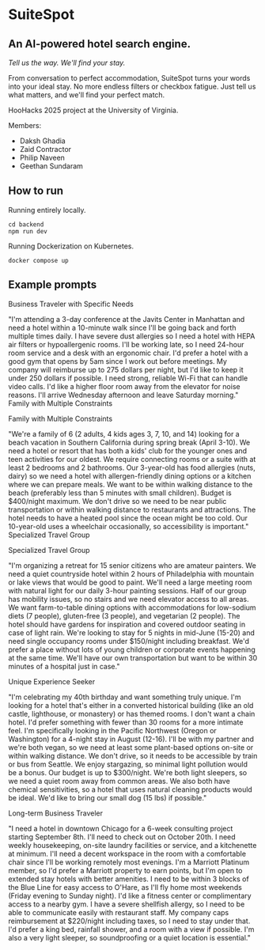 # SuiteSpot

## An AI-powered hotel search engine. 

*Tell us the way. We'll find your stay.*

From conversation to perfect accommodation, SuiteSpot turns your words into your ideal stay. No more endless filters or checkbox fatigue. Just tell us what matters, and we'll find your perfect match.

HooHacks 2025 project at the University of Virginia. 

Members: 
*  Daksh Ghadia
*  Zaid Contractor
*  Philip Naveen
*  Geethan Sundaram


## How to run

Running entirely locally.

```
cd backend
npm run dev
```

Running Dockerization on Kubernetes.

```
docker compose up
```

## Example prompts


Business Traveler with Specific Needs

"I'm attending a 3-day conference at the Javits Center in Manhattan and need a hotel within a 10-minute walk since I'll be going back and forth multiple times daily. I have severe dust allergies so I need a hotel with HEPA air filters or hypoallergenic rooms. I'll be working late, so I need 24-hour room service and a desk with an ergonomic chair. I'd prefer a hotel with a good gym that opens by 5am since I work out before meetings. My company will reimburse up to 275 dollars per night, but I'd like to keep it under 250 dollars if possible. I need strong, reliable Wi-Fi that can handle video calls. I'd like a higher floor room away from the elevator for noise reasons. I'll arrive Wednesday afternoon and leave Saturday morning."
Family with Multiple Constraints

Family with Multiple Constraints

"We're a family of 6 (2 adults, 4 kids ages 3, 7, 10, and 14) looking for a beach vacation in Southern California during spring break (April 3-10). We need a hotel or resort that has both a kids' club for the younger ones and teen activities for our oldest. We require connecting rooms or a suite with at least 2 bedrooms and 2 bathrooms. Our 3-year-old has food allergies (nuts, dairy) so we need a hotel with allergen-friendly dining options or a kitchen where we can prepare meals. We want to be within walking distance to the beach (preferably less than 5 minutes with small children). Budget is $400/night maximum. We don't drive so we need to be near public transportation or within walking distance to restaurants and attractions. The hotel needs to have a heated pool since the ocean might be too cold. Our 10-year-old uses a wheelchair occasionally, so accessibility is important."
Specialized Travel Group

Specialized Travel Group

"I'm organizing a retreat for 15 senior citizens who are amateur painters. We need a quiet countryside hotel within 2 hours of Philadelphia with mountain or lake views that would be good to paint. We'll need a large meeting room with natural light for our daily 3-hour painting sessions. Half of our group has mobility issues, so no stairs and we need elevator access to all areas. We want farm-to-table dining options with accommodations for low-sodium diets (7 people), gluten-free (3 people), and vegetarian (2 people). The hotel should have gardens for inspiration and covered outdoor seating in case of light rain. We're looking to stay for 5 nights in mid-June (15-20) and need single occupancy rooms under $150/night including breakfast. We'd prefer a place without lots of young children or corporate events happening at the same time. We'll have our own transportation but want to be within 30 minutes of a hospital just in case." 

Unique Experience Seeker

"I'm celebrating my 40th birthday and want something truly unique. I'm looking for a hotel that's either in a converted historical building (like an old castle, lighthouse, or monastery) or has themed rooms. I don't want a chain hotel. I'd prefer something with fewer than 30 rooms for a more intimate feel. I'm specifically looking in the Pacific Northwest (Oregon or Washington) for a 4-night stay in August (12-16). I'll be with my partner and we're both vegan, so we need at least some plant-based options on-site or within walking distance. We don't drive, so it needs to be accessible by train or bus from Seattle. We enjoy stargazing, so minimal light pollution would be a bonus. Our budget is up to $300/night. We're both light sleepers, so we need a quiet room away from common areas. We also both have chemical sensitivities, so a hotel that uses natural cleaning products would be ideal. We'd like to bring our small dog (15 lbs) if possible." 

Long-term Business Traveler

"I need a hotel in downtown Chicago for a 6-week consulting project starting September 8th. I'll need to check out on October 20th. I need weekly housekeeping, on-site laundry facilities or service, and a kitchenette at minimum. I'll need a decent workspace in the room with a comfortable chair since I'll be working remotely most evenings. I'm a Marriott Platinum member, so I'd prefer a Marriott property to earn points, but I'm open to extended stay hotels with better amenities. I need to be within 3 blocks of the Blue Line for easy access to O'Hare, as I'll fly home most weekends (Friday evening to Sunday night). I'd like a fitness center or complimentary access to a nearby gym. I have a severe shellfish allergy, so I need to be able to communicate easily with restaurant staff. My company caps reimbursement at $220/night including taxes, so I need to stay under that. I'd prefer a king bed, rainfall shower, and a room with a view if possible. I'm also a very light sleeper, so soundproofing or a quiet location is essential."

